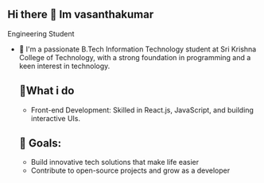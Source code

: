 ## Hi there 👋 Im vasanthakumar

Engineering Student


- 💬 I'm a passionate B.Tech Information Technology student at Sri Krishna College of Technology, with a strong foundation in programming and a keen interest in technology.
  ## 🌟What i do
  - Front-end Development: Skilled in React.js, JavaScript, and building interactive UIs.
  ## 🚀 Goals:
  - Build innovative tech solutions that make life easier
  - Contribute to open-source projects and grow as a developer
  
